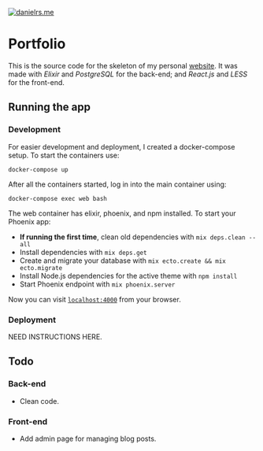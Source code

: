 [danielrs.me]: http://danielrs.me/

[![danielrs.me](https://img.shields.io/website-up-down-green-red/http/danielrs.me.svg)][danielrs.me]

# Portfolio

This is the source code for the skeleton of my personal [website][danielrs.me]. It was made with *Elixir* and *PostgreSQL* for the back-end; and *React.js* and *LESS* for the front-end.

## Running the app

### Development

For easier development and deployment, I created a docker-compose setup. To start the containers use:

```
docker-compose up
```

After all the containers started, log in into the main container using:

```
docker-compose exec web bash
```

The web container has elixir, phoenix, and npm installed. To start your Phoenix app:

  * **If running the first time**, clean old dependencies with `mix deps.clean --all`
  * Install dependencies with `mix deps.get`
  * Create and migrate your database with `mix ecto.create && mix ecto.migrate`
  * Install Node.js dependencies for the active theme with `npm install`
  * Start Phoenix endpoint with `mix phoenix.server`

Now you can visit [`localhost:4000`](http://localhost:4000) from your browser.

### Deployment

NEED INSTRUCTIONS HERE.

## Todo

### Back-end

* Clean code.

### Front-end

* Add admin page for managing blog posts.
